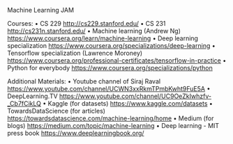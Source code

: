 Machine Learning JAM 

Courses:
•	CS 229 http://cs229.stanford.edu/
•	CS 231 http://cs231n.stanford.edu/
•	Machine learning (Andrew Ng) https://www.coursera.org/learn/machine-learning
•	Deep learning specialization https://www.coursera.org/specializations/deep-learning
•	Tensorflow specialization (Lawrence Moroney) https://www.coursera.org/professional-certificates/tensorflow-in-practice
•	Python for everybody https://www.coursera.org/specializations/python

Additional Materials:
•	Youtube channel of Siraj Raval https://www.youtube.com/channel/UCWN3xxRkmTPmbKwht9FuE5A
•	DeepLearning.TV https://www.youtube.com/channel/UC9OeZkIwhzfv-_Cb7fCikLQ
•	Kaggle (for datasets) https://www.kaggle.com/datasets
•	TowardsDataScience (for articles) https://towardsdatascience.com/machine-learning/home
•	Medium (for blogs) https://medium.com/topic/machine-learning 
•	Deep learning - MIT press book https://www.deeplearningbook.org/
